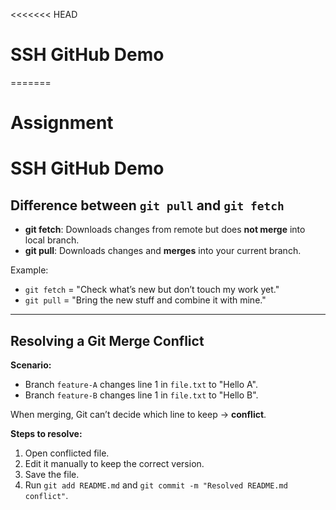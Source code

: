 <<<<<<< HEAD
# SSH GitHub Demo
=======
# Assignment

# SSH GitHub Demo

## Difference between `git pull` and `git fetch`
- **git fetch**: Downloads changes from remote but does **not merge** into local branch.  
- **git pull**: Downloads changes and **merges** into your current branch.  

Example:  
- `git fetch` = "Check what’s new but don’t touch my work yet."  
- `git pull` = "Bring the new stuff and combine it with mine."

---

## Resolving a Git Merge Conflict
**Scenario:**  
- Branch `feature-A` changes line 1 in `file.txt` to "Hello A".  
- Branch `feature-B` changes line 1 in `file.txt` to "Hello B".  

When merging, Git can’t decide which line to keep → **conflict**.

**Steps to resolve:**  
1. Open conflicted file.  
2. Edit it manually to keep the correct version.  
3. Save the file.  
4. Run `git add README.md` and `git commit -m "Resolved README.md conflict"`.
